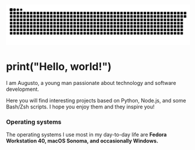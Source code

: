 <!--Snake SVG-->
![SnankeSVG_Contribution](github-user-contribution.svg)

<!--Welcome message-->
# print("Hello, world!")

<!-- content -->
I am Augusto, a young man passionate about technology and software development. 

Here you will find interesting projects based on Python, Node.js, and some Bash/Zsh scripts. I hope you enjoy them and they inspire you!

<!-- Operating Systems -->
### Operating systems
The operating systems I use most in my day-to-day life are <b> Fedora Workstation 40, macOS Sonoma, and occasionally Windows. </b>

<!-- Operating Systems Icons -->

